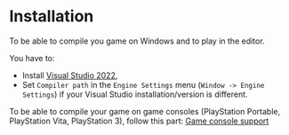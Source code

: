 # Installation

To be able to compile you game on Windows and to play in the editor.

You have to: 
- Install [Visual Studio 2022](https://visualstudio.microsoft.com/),
- Set `Compiler path` in the `Engine Settings` menu (`Window -> Engine Settings`) if your Visual Studio installation/version is different.<br>

To be able to compile your game on game consoles (PlayStation Portable, PlayStation Vita, PlayStation 3), follow this part: [Game console support](./game_console_installation.md)